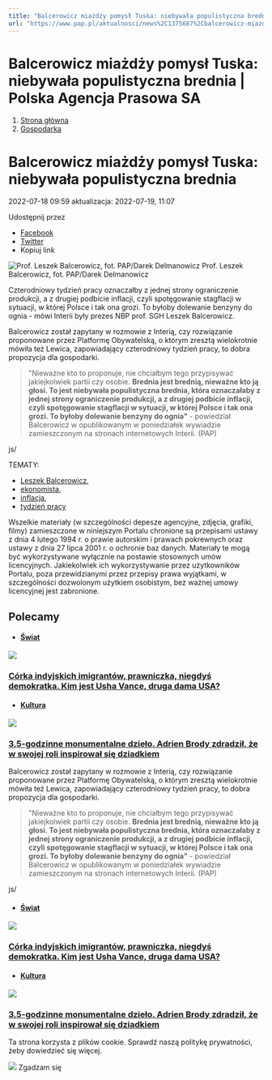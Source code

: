 ```yaml
---
title: "Balcerowicz miażdży pomysł Tuska: niebywała populistyczna brednia | Polska Agencja Prasowa SA"
url: "https://www.pap.pl/aktualnosci/news%2C1375687%2Cbalcerowicz-miazdzy-pomysl-tuska-niebywala-populistyczna-brednia.html"
---
```


# Balcerowicz miażdży pomysł Tuska: niebywała populistyczna brednia | Polska Agencja Prasowa SA














1. [Strona główna](/)
2. [Gospodarka](/list-of-articles/41)









# Balcerowicz miażdży pomysł Tuska: niebywała populistyczna brednia









 2022\-07\-18 09:59 aktualizacja: 2022\-07\-19, 11:07 






 Udostępnij przez
 
* [Facebook](https://www.facebook.com/sharer/sharer.php?u=https://www.pap.pl/aktualnosci/news%2C1375687%2Cbalcerowicz-miazdzy-pomysl-tuska-niebywala-populistyczna-brednia.html)
* [Twitter](https://twitter.com/intent/tweet?url=https://www.pap.pl/aktualnosci/news%2C1375687%2Cbalcerowicz-miazdzy-pomysl-tuska-niebywala-populistyczna-brednia.html)
* Kopiuj link








![Prof. Leszek Balcerowicz, fot. PAP/Darek Delmanowicz](/sites/default/files/styles/main_image/public/202207/pap_20191004_1IX%20%281%29.jpg?h=df26eb5c&itok=SLngs6og)
Prof. Leszek Balcerowicz, fot. PAP/Darek Delmanowicz

Czterodniowy tydzień pracy oznaczałby z jednej strony ograniczenie produkcji, a z drugiej podbicie inflacji, czyli spotęgowanie stagflacji w sytuacji, w której Polsce i tak ona grozi. To byłoby dolewanie benzyny do ognia \- mówi Interii były prezes NBP prof. SGH Leszek Balcerowicz.







Balcerowicz został zapytany w rozmowie z Interią, czy rozwiązanie proponowane przez Platformę Obywatelską, o którym zresztą wielokrotnie mówiła też Lewica, zapowiadający czterodniowy tydzień pracy, to dobra propozycja dla gospodarki.




> "Nieważne kto to proponuje, nie chciałbym tego przypisywać jakiejkolwiek partii czy osobie. **Brednia jest brednią, nieważne kto ją głosi. To jest niebywała populistyczna brednia, która oznaczałaby z jednej strony ograniczenie produkcji, a z drugiej podbicie inflacji, czyli spotęgowanie stagflacji w sytuacji, w której Polsce i tak ona grozi. To byłoby dolewanie benzyny do ognia"** \- powiedział Balcerowicz w opublikowanym w poniedziałek wywiadzie zamieszczonym na stronach internetowych Interii. (PAP)


js/





TEMATY:
* [Leszek Balcerowicz](/aktualnosci/index%2C1%2C%2Cleszek-balcerowicz.html),
* [ekonomista](/aktualnosci/index%2C1%2C%2Cekonomista.html),
* [inflacja](/aktualnosci/index%2C1%2C%2Cinflacja.html),
* [tydzień pracy](/aktualnosci/index%2C1%2C%2Ctydzien-pracy.html)







Wszelkie materiały (w szczególności depesze agencyjne, zdjęcia, grafiki, filmy) zamieszczone w niniejszym Portalu chronione są przepisami ustawy z dnia 4 lutego 1994 r. o prawie autorskim i prawach pokrewnych oraz ustawy z dnia 27 lipca 2001 r. o ochronie baz danych. Materiały te mogą być wykorzystywane wyłącznie na postawie stosownych umów licencyjnych. Jakiekolwiek ich wykorzystywanie przez użytkowników Portalu, poza przewidzianymi przez przepisy prawa wyjątkami, w szczególności dozwolonym użytkiem osobistym, bez ważnej umowy licencyjnej jest zabronione.








## Polecamy





* #### [Świat](/list-of-articles/48)

[![](/sites/default/files/styles/main_image/public/202501/pap_20250120_3F3.jpg?h=de9ae349&itok=BFKQemLl)](/aktualnosci/corka-indyjskich-imigrantow-prawniczka-niegdys-demokratka-kim-jest-usha-vance-druga)


### [Córka indyjskich imigrantów, prawniczka, niegdyś demokratka. Kim jest Usha Vance, druga dama USA?](/aktualnosci/corka-indyjskich-imigrantow-prawniczka-niegdys-demokratka-kim-jest-usha-vance-druga)
* #### [Kultura](/list-of-articles/45)

[![](/sites/default/files/styles/main_image/public/202501/pap_20250117_0NT.jpg?h=8f3c4420&itok=5T8Hk6tM)](/aktualnosci/35-godzinne-monumentalne-dzielo-adrien-brody-zdradzil-ze-w-swojej-roli-inspirowal-sie)


### [3,5\-godzinne monumentalne dzieło. Adrien Brody zdradził, że w swojej roli inspirował się dziadkiem](/aktualnosci/35-godzinne-monumentalne-dzielo-adrien-brody-zdradzil-ze-w-swojej-roli-inspirowal-sie)

























Balcerowicz został zapytany w rozmowie z Interią, czy rozwiązanie proponowane przez Platformę Obywatelską, o którym zresztą wielokrotnie mówiła też Lewica, zapowiadający czterodniowy tydzień pracy, to dobra propozycja dla gospodarki.




> "Nieważne kto to proponuje, nie chciałbym tego przypisywać jakiejkolwiek partii czy osobie. **Brednia jest brednią, nieważne kto ją głosi. To jest niebywała populistyczna brednia, która oznaczałaby z jednej strony ograniczenie produkcji, a z drugiej podbicie inflacji, czyli spotęgowanie stagflacji w sytuacji, w której Polsce i tak ona grozi. To byłoby dolewanie benzyny do ognia"** \- powiedział Balcerowicz w opublikowanym w poniedziałek wywiadzie zamieszczonym na stronach internetowych Interii. (PAP)


js/





* #### [Świat](/list-of-articles/48)

[![](/sites/default/files/styles/main_image/public/202501/pap_20250120_3F3.jpg?h=de9ae349&itok=BFKQemLl)](/aktualnosci/corka-indyjskich-imigrantow-prawniczka-niegdys-demokratka-kim-jest-usha-vance-druga)


### [Córka indyjskich imigrantów, prawniczka, niegdyś demokratka. Kim jest Usha Vance, druga dama USA?](/aktualnosci/corka-indyjskich-imigrantow-prawniczka-niegdys-demokratka-kim-jest-usha-vance-druga)
* #### [Kultura](/list-of-articles/45)

[![](/sites/default/files/styles/main_image/public/202501/pap_20250117_0NT.jpg?h=8f3c4420&itok=5T8Hk6tM)](/aktualnosci/35-godzinne-monumentalne-dzielo-adrien-brody-zdradzil-ze-w-swojej-roli-inspirowal-sie)


### [3,5\-godzinne monumentalne dzieło. Adrien Brody zdradził, że w swojej roli inspirował się dziadkiem](/aktualnosci/35-godzinne-monumentalne-dzielo-adrien-brody-zdradzil-ze-w-swojej-roli-inspirowal-sie)




 Ta strona korzysta z plików cookie. Sprawdź naszą politykę prywatności, żeby dowiedzieć się więcej.
 

![](/themes/pap/assets/images/ok.png) Zgadzam się
 






